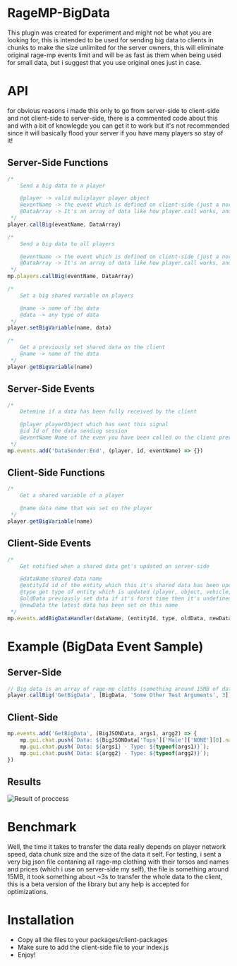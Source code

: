# RageMP-BigData
This plugin was created for experiment and might not be what you are looking for, this is intended to be used for sending big data to clients in chunks to make the size unlimited for the server owners, this will eliminate original rage-mp events limit and will be as fast as them when being used for small data, but i suggest that you use original ones just in case.


# API

for obvious reasons i made this only to go from server-side to client-side and not client-side to server-side, there is a commented code about this and with a bit of knowlegde you can get it to work but it's not recommended since it will basically flood your server if you have many players so stay of it!

## Server-Side Functions
```js
/*
    Send a big data to a player

    @player -> valid muliplayer player object
    @eventName -> the event which is defined on client-side (just a normal event name)
    @DataArray -> It's an array of data like how player.call works, and it supports all types of data (objects, numbers, strings with no effect on the typing!)
 */
player.callBig(eventName, DataArray)

/*
    Send a big data to all players

    @eventName -> the event which is defined on client-side (just a normal event name)
    @DataArray -> It's an array of data like how player.call works, and it supports all types of data (objects, numbers, strings with no effect on the typing!
 */
mp.players.callBig(eventName, DataArray)

/*
    Set a big shared variable on players

    @name -> name of the data
    @data -> any type of data
 */
player.setBigVariable(name, data)

/*
    Get a previously set shared data on the client
    @name -> name of the data
 */
player.getBigVariable(name)
```

## Server-Side Events
```js
/*
    Detemine if a data has been fully received by the client

    @player playerObject which has sent this signal
    @id Id of the data sending session
    @eventName Name of the even you have been called on the client previously using callBig
 */
mp.events.add('DataSender:End', (player, id, eventName) => {})
```

## Client-Side Functions
```js
/*
    Get a shared variable of a player

    @name data name that was set on the player
 */
player.getBigVariable(name)
```

## Client-Side Events
```js
/*
    Get notified when a shared data get's updated on server-side

    @dataName shared data name
    @entityId id of the entity which this it's shared data has been updated (currently it's only a player)
    @type get type of entity which is updated (player, object, vehicle, ped but currenly it's only player)
    @oldData previously set data if it's forst time then it's undefined
    @newData the latest data has been set on this name
 */
mp.events.addBigDataHandler(dataName, (entityId, type, oldData, newData) => {})
```

# Example (BigData Event Sample)

## Server-Side
```js
// Big data is an array of rage-mp cloths (something around 15MB of data) and other ones are regular data (can be big data as well)
player.callBig('GetBigData', [BigData, 'Some Other Test Arguments', 3]);
```

## Client-Side
```js
mp.events.add('GetBigData', (BigJSONData, args1, argg2) => {
    mp.gui.chat.push(`Data: ${BigJSONData['Tops']['Male']['NONE'][0].name} - Type: ${typeof(BigJSONData)}`);
    mp.gui.chat.push(`Data: ${args1} - Type: ${typeof(args1)}`);
    mp.gui.chat.push(`Data: ${argg2} - Type: ${typeof(argg2)}`);
})
```

## Results
![Result of proccess](https://i.imgur.com/d7a7UiN.png)

# Benchmark
Well, the time it takes to transfer the data really depends on player network speed, data chunk size and the size of the data it self.
For testing, i sent a very big json file contaning all rage-mp clothing with their torsos and names and prices (which i use on server-side my self), the file is something around 15MB, it took something about ~3s to transfer the whole data to the client, this is a beta version of the library but any help is accepted for optimizations.


# Installation
- Copy all the files to your packages/client-packages
- Make sure to add the client-side file to your index.js
- Enjoy!